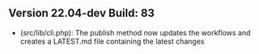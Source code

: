 ## Version 22.04-dev Build: 83
* (src/lib/cli.php): The publish method now updates the workflows and creates a LATEST.md file containing the latest changes
